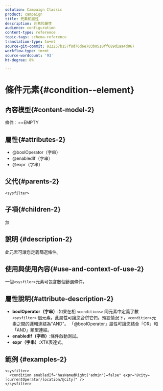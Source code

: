 ```yaml
---
solution: Campaign Classic
product: campaign
title: 元素和屬性
description: 元素和屬性
audience: configuration
content-type: reference
topic-tags: schema-reference
translation-type: tm+mt
source-git-commit: 922257b157f8d76d6e703b0510ff689d1aa4d067
workflow-type: tm+mt
source-wordcount: '93'
ht-degree: 8%

---
```



# 條件元素{#condition--element}

## 內容模型{#content-model-2}

條件：==EMPTY

## 屬性{#attributes-2}

* @boolOperator（字串）
* @enabledIf（字串）
* @expr（字串）

## 父代{#parents-2}

`<sysfilter>`

## 子項{#children-2}

無

## 說明 {#description-2}

此元素可讓您定義篩選條件。

## 使用與使用內容{#use-and-context-of-use-2}

一個`<sysfiler>`元素可包含數個篩選條件。

## 屬性說明{#attribute-description-2}

* **boolOperator（字串）**:如果在相 `<conditions>` 同元素中定義了數  `<sysfilter>` 個元素，此屬性可讓您合併它們。預設情況下，`<condition>`元素之間的邏輯連結為&quot;AND&quot;。 「@boolOperator」屬性可讓您結合「OR」和「AND」類型連結。
* **enabledIf（字串）**:條件啟動測試。
* **expr（字串）**:XTK表達式。

## 範例 {#examples-2}

```
<sysfilter>
  <condition enabledIf="hasNamedRight('admin')=false" expr="@city=[currentOperator/location/@city]" />
</sysfilter>
```
